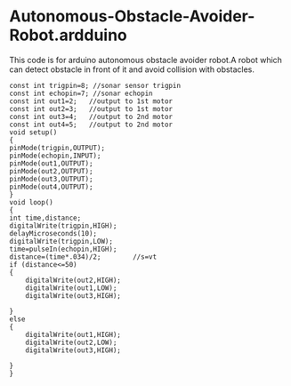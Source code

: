 # Autonomous-Obstacle-Avoider-Robot.ardduino
This code is for arduino autonomous obstacle avoider robot.A robot which can detect obstacle in front of it and avoid collision with obstacles.
 
    const int trigpin=8; //sonar sensor trigpin
    const int echopin=7; //sonar echopin
    const int out1=2;   //output to 1st motor
    const int out2=3;   //output to 1st motor
    const int out3=4;   //output to 2nd motor
    const int out4=5;   //output to 2nd motor
    void setup()
    {
    pinMode(trigpin,OUTPUT);
    pinMode(echopin,INPUT);
    pinMode(out1,OUTPUT);
    pinMode(out2,OUTPUT);
    pinMode(out3,OUTPUT);
    pinMode(out4,OUTPUT);
    }
    void loop()
    {
    int time,distance;
    digitalWrite(trigpin,HIGH);
    delayMicroseconds(10);
    digitalWrite(trigpin,LOW);
    time=pulseIn(echopin,HIGH);
    distance=(time*.034)/2;        //s=vt
    if (distance<=50)
    {
        digitalWrite(out2,HIGH);
        digitalWrite(out1,LOW);
        digitalWrite(out3,HIGH);
        
    }
    else
    {
        digitalWrite(out1,HIGH);
        digitalWrite(out2,LOW);
        digitalWrite(out3,HIGH);
        
    }
    }
